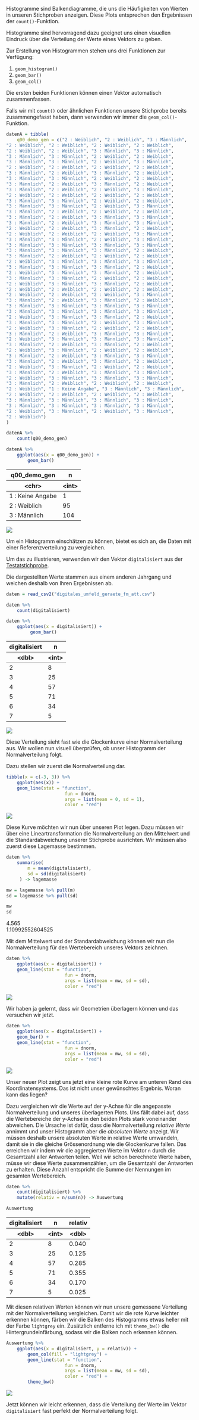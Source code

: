Histogramme sind Balkendiagramme, die uns die Häufigkeiten von Werten in unseren Stichproben anzeigen. Diese Plots entsprechen den Ergebnissen der `count()`-Funktion.

Histogramme sind hervorragend dazu geeignet uns einen visuellen Eindruck über die Verteilung der Werte eines Vektors zu geben.

Zur Erstellung von Histogrammen stehen uns drei Funktionen zur Verfügung: 

1. `geom_histogram()`
2. `geom_bar()`
3. `geom_col()`

Die ersten beiden Funktionen können einen Vektor automatisch zusammenfassen. 

Falls wir mit `count()` oder ähnlichen Funktionen unsere Stichprobe bereits zusammengefasst haben, dann verwenden wir immer die `geom_col()`-Funktion.

```R
datenA = tibble(
    q00_demo_gen = c("2 : Weiblich", "2 : Weiblich", "3 : Männlich", 
"2 : Weiblich", "2 : Weiblich", "2 : Weiblich", "2 : Weiblich", 
"2 : Weiblich", "2 : Weiblich", "3 : Männlich", "3 : Männlich", 
"3 : Männlich", "3 : Männlich", "2 : Weiblich", "2 : Weiblich", 
"3 : Männlich", "3 : Männlich", "2 : Weiblich", "3 : Männlich", 
"2 : Weiblich", "2 : Weiblich", "2 : Weiblich", "2 : Weiblich", 
"3 : Männlich", "2 : Weiblich", "3 : Männlich", "2 : Weiblich", 
"3 : Männlich", "3 : Männlich", "2 : Weiblich", "2 : Weiblich", 
"3 : Männlich", "2 : Weiblich", "3 : Männlich", "2 : Weiblich", 
"3 : Männlich", "2 : Weiblich", "2 : Weiblich", "3 : Männlich", 
"2 : Weiblich", "2 : Weiblich", "2 : Weiblich", "2 : Weiblich", 
"3 : Männlich", "3 : Männlich", "2 : Weiblich", "2 : Weiblich", 
"3 : Männlich", "3 : Männlich", "2 : Weiblich", "3 : Männlich", 
"3 : Männlich", "2 : Weiblich", "2 : Weiblich", "2 : Weiblich", 
"3 : Männlich", "2 : Weiblich", "3 : Männlich", "3 : Männlich", 
"3 : Männlich", "2 : Weiblich", "3 : Männlich", "3 : Männlich", 
"2 : Weiblich", "2 : Weiblich", "3 : Männlich", "2 : Weiblich", 
"2 : Weiblich", "2 : Weiblich", "2 : Weiblich", "3 : Männlich", 
"3 : Männlich", "3 : Männlich", "2 : Weiblich", "3 : Männlich", 
"3 : Männlich", "3 : Männlich", "3 : Männlich", "3 : Männlich", 
"3 : Männlich", "3 : Männlich", "3 : Männlich", "2 : Weiblich", 
"3 : Männlich", "2 : Weiblich", "2 : Weiblich", "2 : Weiblich", 
"2 : Weiblich", "3 : Männlich", "3 : Männlich", "3 : Männlich", 
"3 : Männlich", "3 : Männlich", "3 : Männlich", "2 : Weiblich", 
"2 : Weiblich", "3 : Männlich", "3 : Männlich", "2 : Weiblich", 
"3 : Männlich", "3 : Männlich", "2 : Weiblich", "2 : Weiblich", 
"2 : Weiblich", "3 : Männlich", "3 : Männlich", "2 : Weiblich", 
"2 : Weiblich", "2 : Weiblich", "2 : Weiblich", "2 : Weiblich", 
"2 : Weiblich", "2 : Weiblich", "2 : Weiblich", "3 : Männlich", 
"3 : Männlich", "2 : Weiblich", "3 : Männlich", "2 : Weiblich", 
"3 : Männlich", "3 : Männlich", "3 : Männlich", "3 : Männlich", 
"3 : Männlich", "3 : Männlich", "3 : Männlich", "3 : Männlich", 
"2 : Weiblich", "3 : Männlich", "3 : Männlich", "2 : Weiblich", 
"3 : Männlich", "3 : Männlich", "2 : Weiblich", "3 : Männlich", 
"2 : Weiblich", "3 : Männlich", "2 : Weiblich", "2 : Weiblich", 
"3 : Männlich", "2 : Weiblich", "3 : Männlich", "3 : Männlich", 
"2 : Weiblich", "3 : Männlich", "3 : Männlich", "3 : Männlich", 
"3 : Männlich", "2 : Weiblich", "3 : Männlich", "2 : Weiblich", 
"2 : Weiblich", "3 : Männlich", "2 : Weiblich", "2 : Weiblich", 
"3 : Männlich", "2 : Weiblich", "3 : Männlich", "3 : Männlich", 
"3 : Männlich", "2 : Weiblich", "3 : Männlich", "2 : Weiblich", 
"2 : Weiblich", "3 : Männlich", "2 : Weiblich", "2 : Weiblich", 
"3 : Männlich", "2 : Weiblich", "3 : Männlich", "3 : Männlich", 
"2 : Weiblich", "3 : Männlich", "3 : Männlich", "3 : Männlich", 
"3 : Männlich", "2 : Weiblich", "2 : Weiblich", "2 : Weiblich", 
"2 : Weiblich", "1 : Keine Angabe", "3 : Männlich", "3 : Männlich", 
"2 : Weiblich", "2 : Weiblich", "2 : Weiblich", "2 : Weiblich", 
"3 : Männlich", "3 : Männlich", "3 : Männlich", "3 : Männlich", 
"3 : Männlich", "3 : Männlich", "3 : Männlich", "3 : Männlich", 
"2 : Weiblich", "3 : Männlich", "2 : Weiblich", "3 : Männlich", 
"2 : Weiblich")
)
```

```R
datenA %>% 
    count(q00_demo_gen) 

datenA %>% 
    ggplot(aes(x = q00_demo_gen)) +
        geom_bar()
```

<div class="alert alert-secondary">
<table>

<thead>
	<tr><th scope=col>q00_demo_gen</th><th scope=col>n</th></tr>
	<tr><th scope=col>&lt;chr&gt;</th><th scope=col>&lt;int&gt;</th></tr>
</thead>
<tbody>
	<tr><td>1 : Keine Angabe</td><td>  1</td></tr>
	<tr><td>2 : Weiblich    </td><td> 95</td></tr>
	<tr><td>3 : Männlich    </td><td>104</td></tr>
</tbody>
</table>
</div>



    
<img    src="https://raw.githubusercontent.com/dxiai/ct-resourcen/main/bilder/interpretieren/output_6_1.png">
    


Um ein Histogramm einschätzen zu können, bietet es sich an, die Daten mit einer Referenzverteilung zu vergleichen.

Um das zu illustrieren, verwenden wir den Vektor `digitalisiert` aus der [Testatstichprobe](https://moodle.zhaw.ch/mod/resource/view.php?id=346520).

<p class="" markdown="1">
Die dargestellten Werte stammen aus einem anderen Jahrgang und weichen deshalb von Ihren Ergebnissen  ab.
</p>

```R
daten = read_csv2("digitales_umfeld_geraete_fm_att.csv")

daten %>% 
    count(digitalisiert) 

daten %>%
    ggplot(aes(x = digitalisiert)) +
         geom_bar()
```

<div class="alert alert-secondary">
<table>

<thead>
	<tr><th scope=col>digitalisiert</th><th scope=col>n</th></tr>
	<tr><th scope=col>&lt;dbl&gt;</th><th scope=col>&lt;int&gt;</th></tr>
</thead>
<tbody>
	<tr><td>2</td><td> 8</td></tr>
	<tr><td>3</td><td>25</td></tr>
	<tr><td>4</td><td>57</td></tr>
	<tr><td>5</td><td>71</td></tr>
	<tr><td>6</td><td>34</td></tr>
	<tr><td>7</td><td> 5</td></tr>
</tbody>
</table>
</div>



    
<img  src="https://raw.githubusercontent.com/dxiai/ct-resourcen/main/bilder/interpretieren/output_8_1.png">
    


Diese Verteilung sieht fast wie die Glockenkurve einer Normalverteilung aus. Wir wollen nun visuell überprüfen, ob unser Histogramm der Normalverteilung folgt.

Dazu stellen wir zuerst die Normalverteilung dar.


```R
tibble(x = c(-3, 3)) %>%
    ggplot(aes(x)) +  
    geom_line(stat = "function", 
                      fun = dnorm, 
                      args = list(mean = 0, sd = 1), 
                      color = "red")
```


    
<img  src="https://raw.githubusercontent.com/dxiai/ct-resourcen/main/bilder/interpretieren/output_10_0.png">
    


Diese Kurve möchten wir nun über unseren Plot legen. Dazu müssen wir über eine Lineartransformation die Normalverteilung an den Mittelwert und die Standardabweichung unserer Stichprobe ausrichten. Wir müssen also zuerst diese Lagemasse bestimmen. 


```R
daten %>% 
    summarise(
        m = mean(digitalisiert), 
        sd = sd(digitalisiert)
     ) -> lagemasse

mw = lagemasse %>% pull(m)
sd = lagemasse %>% pull(sd)

mw
sd

```

<div class="alert alert-secondary">
4.565
</div>

<div class="alert alert-secondary">
1.10992552604525
</div>

Mit dem Mittelwert und der Standardabweichung können wir nun die Normalverteilung für den Wertebereich unseres Vektors zeichnen.


```R
daten %>%
    ggplot(aes(x = digitalisiert)) +
    geom_line(stat = "function", 
                      fun = dnorm, 
                      args = list(mean = mw, sd = sd), 
                      color = "red")
```


    
<img  src="https://raw.githubusercontent.com/dxiai/ct-resourcen/main/bilder/interpretieren/output_14_0.png">
    


Wir haben ja gelernt, dass wir Geometrien überlagern können und das versuchen wir jetzt.


```R
daten %>%
    ggplot(aes(x = digitalisiert)) +
    geom_bar() +
    geom_line(stat = "function", 
                      fun = dnorm, 
                      args = list(mean = mw, sd = sd), 
                      color = "red")
```


    
<img   src="https://raw.githubusercontent.com/dxiai/ct-resourcen/main/bilder/interpretieren/output_16_0.png">
    


Unser neuer Plot zeigt uns jetzt eine kleine rote Kurve am unteren Rand des Koordinatensystems. Das ist nicht unser gewünschtes Ergebnis. Woran kann das liegen?

Dazu vergleichen wir die Werte auf der y-Achse für die angepasste Normalverteilung und unseres überlagerten Plots. Uns fällt dabei auf, dass die Wertebereiche der y-Achse in den beiden Plots stark voneinander abweichen. Die Ursache ist  dafür, dass die Normalverteilung *relative Werte* annimmt und unser Histogramm aber die *absoluten Werte* anzeigt. Wir müssen deshalb unsere absoluten Werte in relative Werte umwandeln, damit sie in die gleiche Grössenordnung wie die Glockenkurve fallen. Das  erreichen wir indem wir die aggregierten Werte im Vektor `n` durch  die Gesamtzahl aller Antworten teilen. Weil wir schon berechnete Werte haben, müsse wir diese Werte zusammenzählen, um die Gesamtzahl der Antworten zu erhalten. Diese Anzahl entspricht die Summe der Nennungen im gesamten Wertebereich. 


```R
daten %>% 
    count(digitalisiert) %>% 
    mutate(relativ = n/sum(n)) -> Auswertung

Auswertung
```

<div class="alert alert-secondary">
<table>

<thead>
	<tr><th scope=col>digitalisiert</th><th scope=col>n</th><th scope=col>relativ</th></tr>
	<tr><th scope=col>&lt;dbl&gt;</th><th scope=col>&lt;int&gt;</th><th scope=col>&lt;dbl&gt;</th></tr>
</thead>
<tbody>
	<tr><td>2</td><td> 8</td><td>0.040</td></tr>
	<tr><td>3</td><td>25</td><td>0.125</td></tr>
	<tr><td>4</td><td>57</td><td>0.285</td></tr>
	<tr><td>5</td><td>71</td><td>0.355</td></tr>
	<tr><td>6</td><td>34</td><td>0.170</td></tr>
	<tr><td>7</td><td> 5</td><td>0.025</td></tr>
</tbody>
</table>
</div>


Mit diesen relativen Werten können wir nun unsere gemessene Verteilung mit der Normalverteilung vergleichen. Damit wir die rote Kurve leichter erkennen können, färben wir die Balken des Histogramms etwas heller mit der Farbe `lightgrey` ein. Zusätzlich entferne ich mit `theme_bw()` die Hintergrundeinfärbung, sodass wir die Balken noch erkennen können.  


```R
Auswertung %>%
    ggplot(aes(x = digitalisiert, y = relativ)) +
        geom_col(fill = "lightgrey") +
        geom_line(stat = "function", 
                      fun = dnorm, 
                      args = list(mean = mw, sd = sd), 
                      color = "red") +
        theme_bw()
```


    
<img  src="https://raw.githubusercontent.com/dxiai/ct-resourcen/main/bilder/interpretieren/output_20_0.png">
    


Jetzt können wir leicht erkennen, dass die Verteilung der Werte  im Vektor `digitalisiert` fast perfekt der Normalverteilung folgt.
